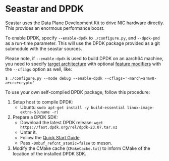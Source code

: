 Seastar and DPDK
================

Seastar uses the Data Plane Development Kit to drive NIC hardware directly.  This
provides an enormous performance boost.

To enable DPDK, specify `--enable-dpdk` to `./configure.py`, and `--dpdk-pmd` as a
run-time parameter.  This will use the DPDK package provided as a git submodule with the
seastar sources.

Please note, if `--enable-dpdk` is used to build DPDK on an aarch64 machine, you need to
specify [target architecture](https://gcc.gnu.org/onlinedocs/gcc/AArch64-Options.html) with optional
[feature modifiers](https://gcc.gnu.org/onlinedocs/gcc/AArch64-Options.html#aarch64-feature-modifiers)
with the `--cflags` option as well, like:
```console
$ ./configure.py --mode debug --enable-dpdk --cflags='-march=armv8-a+crc+crypto'
```

To use your own self-compiled DPDK package, follow this procedure:

1. Setup host to compile DPDK:
   - Ubuntu
     `sudo apt-get install -y build-essential linux-image-extra-$(uname -r)`
2. Prepare a DPDK SDK:
   - Download the latest DPDK release: `wget https://fast.dpdk.org/rel/dpdk-23.07.tar.xz`
   - Untar it.
   - Follow the [Quick Start Guide](https://core.dpdk.org/doc/quick-start/)
   - Pass `-Dmbuf_refcnt_atomic=false` to meson.
3. Modify the CMake cache (`CMakeCache.txt`) to inform CMake of the location of the installed DPDK SDK.
